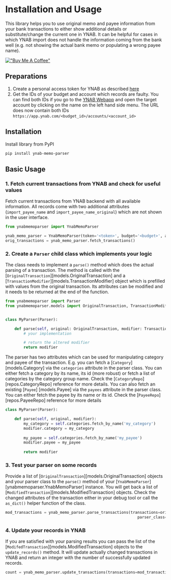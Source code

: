 # Installation and Usage

This library helps you to use original memo and payee information from your bank transactions to either show additional
details or substitute/change the current one in YNAB. It can be helpful for cases in which YNAB import does not handle the 
information coming from the bank well (e.g. not showing the actual bank memo or populating a wrong payee name).

[!["Buy Me A Coffee"](https://www.buymeacoffee.com/assets/img/custom_images/orange_img.png)](https://www.buymeacoffee.com/dnbasta)

## Preparations
1. Create a personal access token for YNAB as described [here](https://api.ynab.com/)
2. Get the IDs of your budget and account which records are faulty. You can find both IDs if you go to the
[YNAB Webapp](https://app.ynab.com/) and open the target account by clicking on the name on the left hand side menu. 
The URL does now contain both IDs `https://app.ynab.com/<budget_id>/accounts/<account_id>`

## Installation 
Install library from PyPI
```bash
pip install ynab-memo-parser
```

## Basic Usage
### 1. Fetch current transactions from YNAB and check for useful values
Fetch current transactions from YNAB backend with all available information. All records come with two additional 
attributes (`import_payee_name` and `import_payee_name_original`) which are not shown in the user interface.
```py
from ynabmemoparser import YnabMemoParser

ynab_memo_parser = YnabMemoParser(token='<token>', budget='<budget>', account='<account>')
orig_transactions = ynab_memo_parser.fetch_transactions()
```

### 2. Create a `Parser` child class which implements your logic
The class needs to implement a `parse()` method which does the actual parsing of a transaction. The method is called
with the [`OriginalTransaction`][models.OriginalTransaction] and a [`TransactionModifier`][models.TransactionModifier] 
object which is prefilled with values from the original transaction. Its attributes can be modified and it needs to be 
returned at the end of the function.

```py
from ynabmemoparser import Parser
from ynabmemoparser.models import OriginalTransaction, TransactionModifier


class MyParser(Parser):

	def parse(self, original: OriginalTransaction, modifier: TransactionModifier) -> TransactionModifier:
		# your implementation

		# return the altered modifier
		return modifier
```
The parser has two attributes which can be used for manipulating category and payee of the transaction. 
E.g. you can fetch a [`Category`][models.Category] via the `categories` attribute in the parser class. You can either 
fetch a category by its name, its id (more robust) or fetch a list of categories by the category group name. 
Check the [`CategoryRepo`][repos.CategoryRepo] reference for more details. You can also fetch an existing [`Payee`]
[models.Payee] via the `payees` attribute in the parser class. You can either fetch the payee by its name or its id. 
Check the [`PayeeRepo`][repos.PayeeRepo] reference for more details
```py
class MyParser(Parser):

    def parse(self, original, modifier):
        my_category = self.categories.fetch_by_name('my_category')
        modifier.category = my_category
        
        my_payee = self.categories.fetch_by_name('my_payee')
        modifier.payee = my_payee
        
        return modifier
```

### 3. Test your parser on some records
Provide a list of [`OriginalTransaction`][models.OriginalTransaction] objects and your parser class to the `parse()` 
method of your [`YnabMemoParser`][ynabmemoparser.YnabMemoParser] instance. You will get back a list of 
[`ModifiedTransaction`][models.ModifiedTransaction] objects. Check the changed attributes of the transaction either in 
your debug tool or call the `as_dict()` helper function of the class.
```py
mod_transactions = ynab_memo_parser.parse_transactions(transactions=orig_transactions, 
                                                          parser_class=MyParser)
```

### 4. Update your records in YNAB
If you are satisfied with your parsing results you can pass the list of the 
[`ModifedTransaction`][models.ModifiedTransaction] objects to the `update_records()` method. It will update actually 
changed transactions in YNAB and return an integer with the number of successfully updated records.
```py
count = ynab_memo_parser.update_transactions(transactions=mod_transactions)
```
